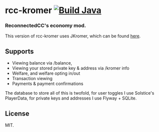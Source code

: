 # rcc-kromer [![Build Java](https://github.com/ReconnectedCC/rcc-kromer/actions/workflows/build.yml/badge.svg?branch=master)](https://github.com/ReconnectedCC/rcc-kromer/actions/workflows/build.yml)
### ReconnectedCC's economy mod.
This version of rcc-kromer uses JKromer, which can be found [here](https://github.com/ReconnectedCC/rcc-kromer).

## Supports
- Viewing balance via /balance,
- Viewing your stored private key & address via /kromer info
- Welfare, and welfare opting in/out
- Transaction viewing
- Payments & payment confirmations

The database to store all of this is twofold, for user toggles I use Solstice's PlayerData, for private keys and addresses I use Flyway + SQLite.

## License
MIT.